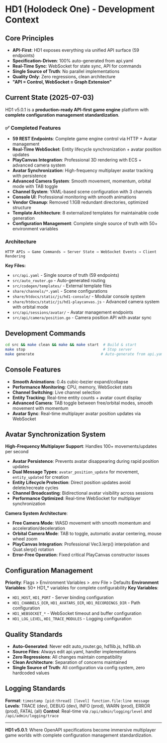 # HD1 (Holodeck One) - Development Context

## Core Principles
- **API-First**: HD1 exposes everything via unified API surface (59 endpoints)
- **Specification-Driven**: 100% auto-generated from api.yaml
- **Real-Time Sync**: WebSocket for state sync, API for commands
- **Single Source of Truth**: No parallel implementations
- **Quality Only**: Zero regressions, clean architecture
- **"API = Control, WebSocket = Graph Extension"**

## Current State (2025-07-03)
HD1 v5.0.1 is a **production-ready API-first game engine** platform with **complete configuration management standardization**.

### ✅ Completed Features
- **59 REST Endpoints**: Complete game engine control via HTTP + Avatar management
- **Real-Time WebSocket**: Entity lifecycle synchronization + avatar position updates
- **PlayCanvas Integration**: Professional 3D rendering with ECS + advanced camera system
- **Avatar Synchronization**: High-frequency multiplayer avatar tracking with persistence
- **Advanced Camera System**: Smooth movement, momentum, orbital mode with TAB toggle
- **Channel System**: YAML-based scene configuration with 3 channels
- **Console UI**: Professional monitoring with smooth animations
- **Vendor Cleanup**: Removed 1.1GB redundant directories, optimized structure
- **Template Architecture**: 8 externalized templates for maintainable code generation
- **Configuration Management**: Complete single source of truth with 50+ environment variables

### Architecture
```
HTTP APIs → Game Commands → Server State → WebSocket Events → Client Rendering
```

**Key Files:**
- `src/api.yaml` - Single source of truth (59 endpoints)
- `src/auto_router.go` - Auto-generated routing
- `src/codegen/templates/` - External template files
- `share/channels/*.yaml` - Scene configurations
- `share/htdocs/static/js/hd1-console/` - Modular console system
- `share/htdocs/static/js/hd1-playcanvas.js` - Advanced camera system with orbital mode
- `src/api/sessions/avatar/` - Avatar management endpoints
- `src/api/camera/position.go` - Camera position API with avatar sync

## Development Commands
```bash
cd src && make clean && make && make start  # Build & start
make stop                                   # Stop server
make generate                              # Auto-generate from api.yaml
```

## Console Features
- **Smooth Animations**: 0.4s cubic-bezier expand/collapse
- **Performance Monitoring**: CPU, memory, WebSocket stats
- **Channel Switching**: Live channel selection
- **Entity Tracking**: Real-time entity counts + avatar count display
- **Advanced Camera**: TAB toggle between free/orbital modes, smooth movement with momentum
- **Avatar Sync**: Real-time multiplayer avatar position updates via WebSocket

## Avatar Synchronization System
**High-Frequency Multiplayer Support**: Handles 100+ movements/updates per second
- **Avatar Persistence**: Prevents avatar disappearing during rapid position updates
- **Dual Message Types**: `avatar_position_update` for movement, `entity_updated` for creation
- **Entity Lifecycle Protection**: Direct position updates avoid delete/recreate cycles
- **Channel Broadcasting**: Bidirectional avatar visibility across sessions
- **Performance Optimized**: Real-time WebSocket for multiplayer synchronization

**Camera System Architecture**:
- **Free Camera Mode**: WASD movement with smooth momentum and acceleration/deceleration
- **Orbital Camera Mode**: TAB to toggle, automatic avatar centering, mouse wheel zoom
- **PlayCanvas Integration**: Professional Vec3.lerp() interpolation and Quat.slerp() rotation
- **Error-Free Operation**: Fixed critical PlayCanvas constructor issues

## Configuration Management
**Priority**: Flags > Environment Variables > .env File > Defaults
**Environment Variables**: 50+ HD1_* variables for complete configurability
**Key Variables**:
- `HD1_HOST`, `HD1_PORT` - Server binding configuration
- `HD1_CHANNELS_DIR`, `HD1_AVATARS_DIR`, `HD1_RECORDINGS_DIR` - Path configuration
- `HD1_WEBSOCKET_*` - WebSocket timeout and buffer configuration
- `HD1_LOG_LEVEL`, `HD1_TRACE_MODULES` - Logging configuration

## Quality Standards
- **Auto-Generated**: Never edit auto_router.go, hd1lib.js, hd1lib.sh
- **Source Files**: Always edit api.yaml, handler implementations
- **Zero Regressions**: All changes maintain compatibility
- **Clean Architecture**: Separation of concerns maintained
- **Single Source of Truth**: All configuration via config system, zero hardcoded values

## Logging Standards
**Format**: `timestamp [pid:thread] [level] function.file:line message`
**Levels**: TRACE (dev), DEBUG (dev), INFO (prod), WARN (prod), ERROR (prod), FATAL (all)
**Control**: Real-time via `/api/admin/logging/level` and `/api/admin/logging/trace`

---

**HD1 v5.0.1**: Where OpenAPI specifications become immersive multiplayer game worlds with complete configuration management standardization.